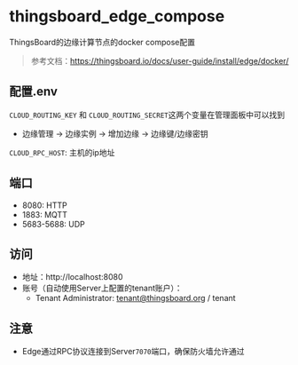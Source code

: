# thingsboard_edge_compose

ThingsBoard的边缘计算节点的docker compose配置
> 参考文档：https://thingsboard.io/docs/user-guide/install/edge/docker/

## 配置.env

`CLOUD_ROUTING_KEY` 和 `CLOUD_ROUTING_SECRET`这两个变量在管理面板中可以找到
- 边缘管理 -> 边缘实例 -> 增加边缘 -> 边缘键/边缘密钥

`CLOUD_RPC_HOST`: 主机的ip地址

## 端口

- 8080: HTTP
- 1883: MQTT
- 5683-5688: UDP

## 访问
- 地址：http://localhost:8080
- 账号（自动使用Server上配置的tenant账户）：
  - Tenant Administrator: tenant@thingsboard.org / tenant


## 注意

- Edge通过RPC协议连接到Server`7070`端口，确保防火墙允许通过

